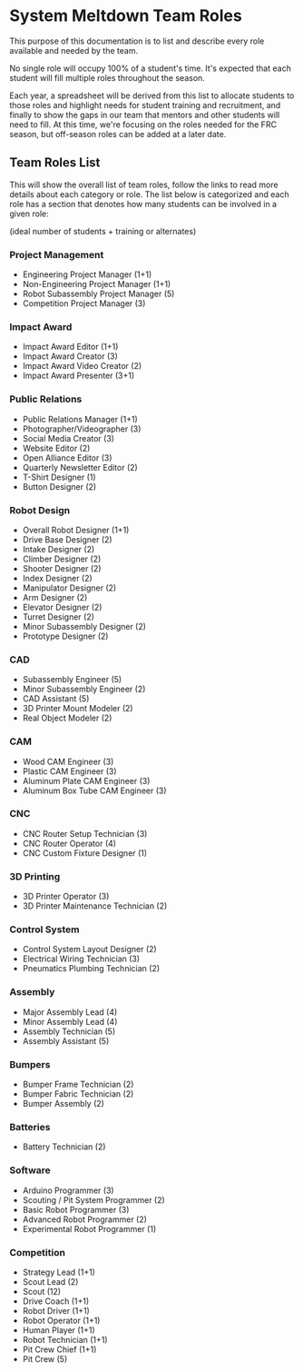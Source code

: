 # System Meltdown Team Roles

This purpose of this documentation is to list and describe every role available and needed by the team.

No single role will occupy 100% of a student's time. It's expected that each student will fill multiple
roles throughout the season.

Each year, a spreadsheet will be derived from this list to allocate students to those roles and
highlight needs for student training and recruitment, and finally to show the gaps in our team that mentors
and other students will need to fill. At this time, we're focusing on the roles needed for the FRC season,
but off-season roles can be added at a later date.

## Team Roles List

This will show the overall list of team roles, follow the links to read more details about each category or role.
The list below is categorized and each role has a section that denotes how many students can be involved in a given role:

  (ideal number of students + training or alternates)

### Project Management
 - Engineering Project Manager (1+1)
 - Non-Engineering Project Manager (1+1)
 - Robot Subassembly Project Manager (5)
 - Competition Project Manager (3)

### Impact Award
 - Impact Award Editor (1+1)
 - Impact Award Creator (3)
 - Impact Award Video Creator (2)
 - Impact Award Presenter (3+1)

### Public Relations
 - Public Relations Manager (1+1)
 - Photographer/Videographer (3)
 - Social Media Creator (3)
 - Website Editor (2)
 - Open Alliance Editor (3)
 - Quarterly Newsletter Editor (2)
 - T-Shirt Designer (1)
 - Button Designer (2)

### Robot Design
 - Overall Robot Designer (1+1)
 - Drive Base Designer (2)
 - Intake Designer (2)
 - Climber Designer (2)
 - Shooter Designer (2)
 - Index Designer (2)
 - Manipulator Designer (2)
 - Arm Designer (2)
 - Elevator Designer (2)
 - Turret Designer (2)
 - Minor Subassembly Designer (2)
 - Prototype Designer (2)

### CAD
 - Subassembly Engineer (5)
 - Minor Subassembly Engineer (2)
 - CAD Assistant (5)
 - 3D Printer Mount Modeler (2)
 - Real Object Modeler (2)

### CAM
 - Wood CAM Engineer (3)
 - Plastic CAM Engineer (3)
 - Aluminum Plate CAM Engineer (3)
 - Aluminum Box Tube CAM Engineer (3)

### CNC
 - CNC Router Setup Technician (3)
 - CNC Router Operator (4)
 - CNC Custom Fixture Designer (1)

### 3D Printing
 - 3D Printer Operator (3)
 - 3D Printer Maintenance Technician (2)

### Control System
 - Control System Layout Designer (2)
 - Electrical Wiring Technician (3)
 - Pneumatics Plumbing Technician (2)

### Assembly
 - Major Assembly Lead (4)
 - Minor Assembly Lead (4)
 - Assembly Technician (5)
 - Assembly Assistant (5)

### Bumpers
 - Bumper Frame Technician (2)
 - Bumper Fabric Technician (2)
 - Bumper Assembly (2)

### Batteries
 - Battery Technician (2)

### Software
 - Arduino Programmer (3)
 - Scouting / Pit System Programmer (2)
 - Basic Robot Programmer (3)
 - Advanced Robot Programmer (2)
 - Experimental Robot Programmer (1)

### Competition
 - Strategy Lead (1+1)
 - Scout Lead (2)
 - Scout (12)
 - Drive Coach (1+1)
 - Robot Driver (1+1)
 - Robot Operator (1+1)
 - Human Player (1+1)
 - Robot Technician (1+1)
 - Pit Crew Chief (1+1)
 - Pit Crew (5)
